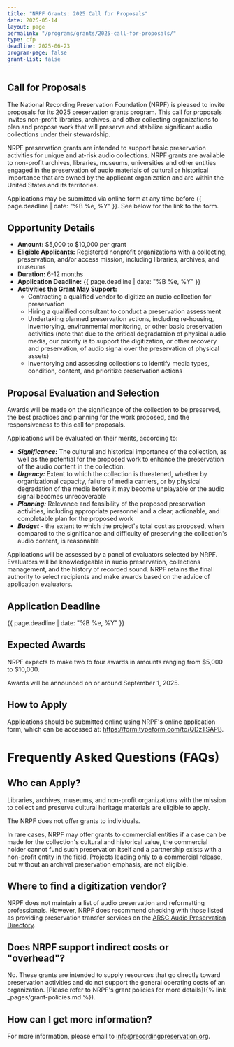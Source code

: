 ```yaml
---
title: "NRPF Grants: 2025 Call for Proposals"
date: 2025-05-14
layout: page
permalink: "/programs/grants/2025-call-for-proposals/"
type: cfp
deadline: 2025-06-23
program-page: false
grant-list: false
---
```


## Call for Proposals

The National Recording Preservation Foundation (NRPF) is pleased to invite proposals for its 2025 preservation grants program.
This call for proposals invites non-profit libraries, archives, and other collecting organizations to plan and propose work that will preserve and stabilize significant audio collections under their stewardship.

NRPF preservation grants are intended to support basic preservation activities for unique and at-risk audio collections.
NRPF grants are available to non-profit archives, libraries, museums, universities and other entities engaged in the preservation of audio materials of cultural or historical importance that are owned by the applicant organization and are within the United States and its territories.

Applications may be submitted via online form at any time before {{ page.deadline | date: "%B %e, %Y" }}. See below for the link to the form.

## Opportunity Details

* **Amount:** $5,000 to $10,000 per grant
* **Eligible Applicants:** Registered nonprofit organizations with a collecting, preservation, and/or access mission, including libraries, archives, and museums
* **Duration:** 6-12 months
* **Application Deadline:** {{ page.deadline | date: "%B %e, %Y" }}
* **Activities the Grant May Support:**
  * Contracting a qualified vendor to digitize an audio collection for preservation
  * Hiring a qualified consultant to conduct a preservation assessment
  * Undertaking planned preservation actions, including re-housing, inventorying, environmental monitoring, or other basic preservation activities (note that due to the critical degradataion of physical audio media, our priority is to support the digitization, or other recovery and preservation, of audio signal over the preservation of physical assets)
  * Inventorying and assessing collections to identify media types, condition, content, and prioritize preservation actions

## Proposal Evaluation and Selection

Awards will be made on the significance of the collection to be preserved, the best practices and planning for the work proposed, and the responsiveness to this call for proposals.

Applications will be evaluated on their merits, according to:

* ***Significance:*** The cultural and historical importance of the collection, as well as the potential for the proposed work to enhance the preservation of the audio content in the collection.
* ***Urgency:*** Extent to which the collection is threatened, whether by organizational capacity, failure of media carriers, or by physical degradation of the media before it may become unplayable or the audio signal becomes unrecoverable
* ***Planning:*** Relevance and feasibility of the proposed preservation activities, including appropriate personnel and a clear, actionable, and completable plan for the proposed work
* ***Budget*** - the extent to which the project's total cost as proposed, when compared to the significance and difficulty of preserving the collection's audio content, is reasonable

Applications will be assessed by a panel of evaluators selected by NRPF. Evaluators will be knowledgeable in audio preservation, collections management, and the history of recorded sound.
NRPF retains the final authority to select recipients and make awards based on the advice of application evaluators.

## Application Deadline

{{ page.deadline | date: "%B %e, %Y" }}

## Expected Awards

NRPF expects to make two to four awards in amounts ranging from $5,000 to $10,000.

Awards will be announced on or around September 1, 2025.

## How to Apply

Applications should be submitted online using NRPF's online application form, which can be accessed at: <https://form.typeform.com/to/QDzTSAPB>.

# Frequently Asked Questions (FAQs)

## Who can Apply?

Libraries, archives, museums, and non-profit organizations with the mission to collect and preserve cultural heritage materials are eligible to apply.

The NRPF does not offer grants to individuals.

In rare cases, NRPF may offer grants to commercial entities if a case can be made for the collection's cultural and historical value, the commercial holder cannot fund such preservation itself and a partnership exists with a non-profit entity in the field. Projects leading only to a commercial release, but without an archival preservation emphasis, are not eligible.

## Where to find a digitization vendor?

NRPF does not maintain a list of audio preservation and reformatting professionals.
However, NRPF does recommend checking with those listed as providing preservation transfer services
on the [ARSC Audio Preservation Directory](https://arsc-audio.org/preservation-directory).

## Does NRPF support indirect costs or "overhead"?

No. These grants are intended to supply resources that go directly toward preservation activities and do not support the general operating costs of an organization.
[Please refer to NRPF's grant policies for more details]({% link _pages/grant-policies.md %}).

## How can I get more information?

For more information, please email to [info@recordingpreservation.org](mailto:info@recordingpreservation.org?subject=2025%20NRPF%20Grant%20Information%20Request).
